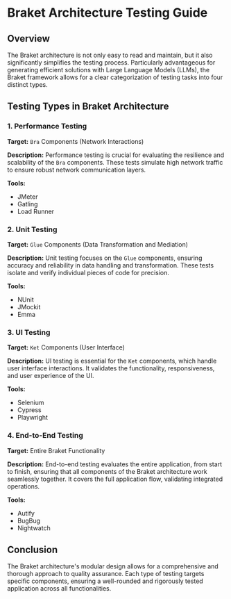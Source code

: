 # Braket Architecture Testing Guide

## Overview
The Braket architecture is not only easy to read and maintain, but it also significantly simplifies the testing process. Particularly advantageous for generating efficient solutions with Large Language Models (LLMs), the Braket framework allows for a clear categorization of testing tasks into four distinct types.

## Testing Types in Braket Architecture

### 1. Performance Testing
**Target:** `Bra` Components (Network Interactions)

**Description:** 
Performance testing is crucial for evaluating the resilience and scalability of the `Bra` components. These tests simulate high network traffic to ensure robust network communication layers.

**Tools:**
- JMeter
- Gatling
- Load Runner

### 2. Unit Testing
**Target:** `Glue` Components (Data Transformation and Mediation)

**Description:** 
Unit testing focuses on the `Glue` components, ensuring accuracy and reliability in data handling and transformation. These tests isolate and verify individual pieces of code for precision.

**Tools:**
- NUnit
- JMockit
- Emma

### 3. UI Testing
**Target:** `Ket` Components (User Interface)

**Description:** 
UI testing is essential for the `Ket` components, which handle user interface interactions. It validates the functionality, responsiveness, and user experience of the UI.

**Tools:**
- Selenium
- Cypress
- Playwright

### 4. End-to-End Testing
**Target:** Entire Braket Functionality

**Description:** 
End-to-end testing evaluates the entire application, from start to finish, ensuring that all components of the Braket architecture work seamlessly together. It covers the full application flow, validating integrated operations.

**Tools:**
- Autify
- BugBug
- Nightwatch

## Conclusion
The Braket architecture's modular design allows for a comprehensive and thorough approach to quality assurance. Each type of testing targets specific components, ensuring a well-rounded and rigorously tested application across all functionalities.


